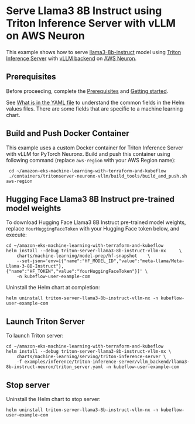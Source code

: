 # Serve Llama3 8B Instruct using Triton Inference Server with vLLM on AWS Neuron

This example shows how to serve [llama3-8b-instruct](https://huggingface.co/meta-llama/Meta-Llama-3-8B-Instruct) model using [Triton Inference Server](https://github.com/triton-inference-server) with [vLLM backend](https://github.com/triton-inference-server/vllm_backend/tree/main) on [AWS Neuron](https://awsdocs-neuron.readthedocs-hosted.com/en/latest/index.html).

## Prerequisites

Before proceeding, complete the [Prerequisites](../../../../../README.md#prerequisites) and [Getting started](../../../../../README.md#getting-started). 

See [What is in the YAML file](../../../../../README.md#what-is-in-the-yaml-file) to understand the common fields in the Helm values files. There are some fields that are specific to a machine learning chart.
    
## Build and Push Docker Container

This example uses a custom Docker container for Triton Inference Server with vLLM for PyTorch Neuronx. Build and push this container using following command (replace `aws-region` with your AWS Region name):

     cd ~/amazon-eks-machine-learning-with-terraform-and-kubeflow
     ./containers/tritonserver-neuronx-vllm/build_tools/build_and_push.sh aws-region

## Hugging Face Llama3 8B Instruct pre-trained model weights

To download Hugging Face Llama3 8B Instruct pre-trained model weights, replace `YourHuggingFaceToken` with your Hugging Face token below, and execute:

    cd ~/amazon-eks-machine-learning-with-terraform-and-kubeflow
    helm install --debug triton-server-llama3-8b-instruct-vllm-nx     \
        charts/machine-learning/model-prep/hf-snapshot    \
        --set-json='env=[{"name":"HF_MODEL_ID","value":"meta-llama/Meta-Llama-3-8B-Instruct"},{"name":"HF_TOKEN","value":"YourHuggingFaceToken"}]' \
        -n kubeflow-user-example-com

Uninstall the Helm chart at completion:

    helm uninstall triton-server-llama3-8b-instruct-vllm-nx -n kubeflow-user-example-com


## Launch Triton Server

To launch Triton server:

    cd ~/amazon-eks-machine-learning-with-terraform-and-kubeflow
    helm install --debug triton-server-llama3-8b-instruct-vllm-nx \
        charts/machine-learning/serving/triton-inference-server \
        -f examples/inference/triton-inference-server/vllm_backend/llama3-8b-instruct-neuron/triton_server.yaml -n kubeflow-user-example-com

## Stop server

Uninstall the Helm chart to stop server:

    helm uninstall triton-server-llama3-8b-instruct-vllm-nx -n kubeflow-user-example-com